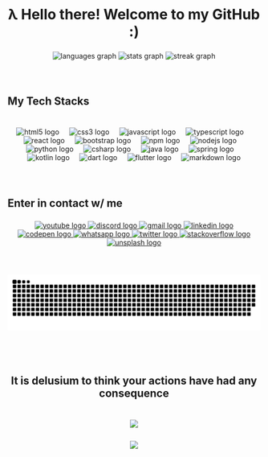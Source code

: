 <br clear="both">

<h1 align="center">λ Hello there! Welcome to my GitHub :)</h1>

###

<div align="center">
  <img src="https://github-readme-stats.vercel.app/api/top-langs?username=leonZZlambda&locale=en&hide_title=false&layout=compact&card_width=320&langs_count=5&theme=dracula&hide_border=true" height="180" alt="languages graph"  />
  <img src="https://github-readme-stats.vercel.app/api?username=leonZZlambda&hide_title=false&hide_rank=false&show_icons=true&include_all_commits=true&count_private=true&disable_animations=false&theme=dracula&locale=en&hide_border=true" height="180" alt="stats graph"  />
  <img src="https://streak-stats.demolab.com?user=leonZZlambda&locale=en&mode=daily&theme=dracula&hide_border=true&border_radius=5" height="180" alt="streak graph"  />
</div>

###

<br clear="both">

<h2 align="left">My Tech Stacks</h2>

###

<br clear="both">

<div align="center">
  <img src="https://cdn.simpleicons.org/html5/E34F26" height="40" alt="html5 logo"  />
  <img width="12" />
  <img src="https://cdn.simpleicons.org/css3/1572B6" height="40" alt="css3 logo"  />
  <img width="12" />
  <img src="https://cdn.simpleicons.org/javascript/F7DF1E" height="40" alt="javascript logo"  />
  <img width="12" />
  <img src="https://cdn.simpleicons.org/typescript/3178C6" height="40" alt="typescript logo"  />
  <img width="12" />
  <img src="https://cdn.simpleicons.org/react/61DAFB" height="40" alt="react logo"  />
  <img width="12" />
  <img src="https://cdn.simpleicons.org/bootstrap/7952B3" height="40" alt="bootstrap logo"  />
  <img width="12" />
  <img src="https://cdn.simpleicons.org/npm/CB3837" height="40" alt="npm logo"  />
  <img width="12" />
  <img src="https://cdn.simpleicons.org/nodedotjs/339933" height="40" alt="nodejs logo"  />
  <img width="12" />
  <img src="https://cdn.simpleicons.org/python/3776AB" height="40" alt="python logo"  />
  <img width="12" />
  <img src="https://cdn.jsdelivr.net/gh/devicons/devicon/icons/csharp/csharp-original.svg" height="40" alt="csharp logo"  />
  <img width="12" />
  <img src="https://skillicons.dev/icons?i=java" height="40" alt="java logo"  />
  <img width="12" />
  <img src="https://cdn.simpleicons.org/spring/6DB33F" height="40" alt="spring logo"  />
  <img width="12" />
  <img src="https://cdn.simpleicons.org/kotlin/7F52FF" height="40" alt="kotlin logo"  />
  <img width="12" />
  <img src="https://cdn.simpleicons.org/dart/0175C2" height="40" alt="dart logo"  />
  <img width="12" />
  <img src="https://cdn.simpleicons.org/flutter/02569B" height="40" alt="flutter logo"  />
  <img width="12" />
  <img src="https://cdn.simpleicons.org/markdown/000000" height="40" alt="markdown logo"  />
</div>

###

<br clear="both">

<h2 align="left">Enter in contact w/ me</h2>

###

<div align="center">
  <a href="https://youtube.com/@leonzzlambda" target="_blank">
    <img src="https://img.shields.io/static/v1?message=Youtube&logo=youtube&label=&color=FF0000&logoColor=white&labelColor=&style=flat" height="35" alt="youtube logo"  />
  </a>
  <a href="https://discord.com/channels/@me/706912562842697738" target="_blank">
    <img src="https://img.shields.io/static/v1?message=Discord'&logo=discord&label=&color=7289DA&logoColor=white&labelColor=&style=flat" height="35" alt="discord logo"  />
  </a>
  <a href="leonzzlopes@proton.me" target="_blank">
    <img src="https://img.shields.io/static/v1?message=E-mail&logo=gmail&label=&color=D14836&logoColor=white&labelColor=&style=flat" height="35" alt="gmail logo"  />
  </a>
  <a href="https://linkedin.com/in/leonardo-s-lopes" target="_blank">
    <img src="https://img.shields.io/static/v1?message=LinkedIn&logo=linkedin&label=&color=0077B5&logoColor=white&labelColor=&style=flat" height="35" alt="linkedin logo"  />
  </a>
  <a href="https://codepen.io/LeonZZlambda" target="_blank">
    <img src="https://img.shields.io/static/v1?message=Codepen&logo=codepen&label=&color=000000&logoColor=white&labelColor=&style=flat" height="35" alt="codepen logo"  />
  </a>
  <a href="+55 11 98013-8865" target="_blank">
    <img src="https://img.shields.io/static/v1?message=Whatsapp&logo=whatsapp&label=&color=25D366&logoColor=white&labelColor=&style=flat" height="35" alt="whatsapp logo"  />
  </a>
  <a href="https://x.com/lynel_leonzz" target="_blank">
    <img src="https://img.shields.io/static/v1?message=Twitter&logo=twitter&label=&color=1DA1F2&logoColor=white&labelColor=&style=flat" height="35" alt="twitter logo"  />
  </a>
  <a href="https://stackoverflow.com/users/29130731/leonz" target="_blank">
    <img src="https://img.shields.io/static/v1?message=Stackoverflow&logo=stackoverflow&label=&color=FE7A16&logoColor=white&labelColor=&style=flat" height="35" alt="stackoverflow logo"  />
  </a>
  <a href="https://app.daily.dev/leonzzlambda" target="_blank">
    <img src="https://img.shields.io/static/v1?message=daily.dev&logo=unsplash&label=&color=111&logoColor=white&labelColor=&style=flat" height="35" alt="unsplash logo"  />
  </a>
</div>

###

<h1 align="left"></h1>

###

<br clear="both">

<img src="https://raw.githubusercontent.com/leonZZlambda/leonZZlambda/output/snake.svg" alt="Snake animation" />

###

<h1 align="left"></h1>

###

<br clear="both">

<h2 align="center">It is delusium to think your actions have had any consequence</h2>

###

<br clear="both">

<div align="center">
  <img height="" src="https://media.giphy.com/media/l0IybTnydYJ5sjgNq/giphy.gif"  />
</div>

###

<div align="center">
  <img src="https://profile-counter.glitch.me/leonZZlambda/count.svg?"  />
</div>

###

